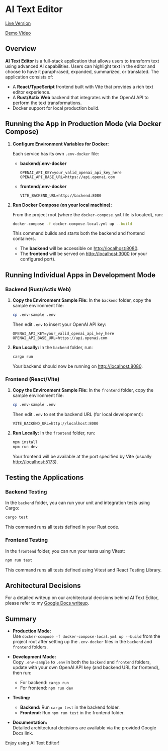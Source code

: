 # AI Text Editor

[Live Version](https://ai-text-editor-production-88eb4.up.railway.app/)

[Demo Video](https://drive.google.com/file/d/1Rl5GworfXfrgU_Wd27Vqr8JfzaaPmap3/view?usp=sharing)

## Overview

**AI Text Editor** is a full-stack application that allows users to transform text using advanced AI capabilities. Users can highlight text in the editor and choose to have it paraphrased, expanded, summarized, or translated. The application consists of:

- A **React/TypeScript** frontend built with Vite that provides a rich text editor experience.
- A **Rust/Actix Web** backend that integrates with the OpenAI API to perform the text transformations.
- Docker support for local production build.

## Running the App in Production Mode (via Docker Compose)

1. **Configure Environment Variables for Docker:**

   Each service has its own `.env-docker` file:

   - **backend/.env-docker**
     ```env
     OPENAI_API_KEY=your_valid_openai_api_key_here
     OPENAI_API_BASE_URL=https://api.openai.com
     ```
   - **frontend/.env-docker**
     ```env
     VITE_BACKEND_URL=http://backend:8080
     ```

2. **Run Docker Compose (on your local machine):**

   From the project root (where the `docker-compose.yml` file is located), run:
   ```bash
   docker-compose -f docker-compose-local.yml up --build
   ```
   This command builds and starts both the backend and frontend containers.  
   - The **backend** will be accessible on [http://localhost:8080](http://localhost:8080).
   - The **frontend** will be served on [http://localhost:3000](http://localhost:3000) (or your configured port).

## Running Individual Apps in Development Mode

### Backend (Rust/Actix Web)

1. **Copy the Environment Sample File:**
   In the `backend` folder, copy the sample environment file:
   ```bash
   cp .env-sample .env
   ```
   Then edit `.env` to insert your OpenAI API key:
   ```env
   OPENAI_API_KEY=your_valid_openai_api_key_here
   OPENAI_API_BASE_URL=https://api.openai.com
   ```

2. **Run Locally:**
   In the `backend` folder, run:
   ```bash
   cargo run
   ```
   Your backend should now be running on [http://localhost:8080](http://localhost:8080).

### Frontend (React/Vite)

1. **Copy the Environment Sample File:**
   In the `frontend` folder, copy the sample environment file:
   ```bash
   cp .env-sample .env
   ```
   Then edit `.env` to set the backend URL (for local development):
   ```env
   VITE_BACKEND_URL=http://localhost:8080
   ```

2. **Run Locally:**
   In the `frontend` folder, run:
   ```bash
   npm install
   npm run dev
   ```
   Your frontend will be available at the port specified by Vite (usually [http://localhost:5173](http://localhost:5173)).

## Testing the Applications

### Backend Testing

In the `backend` folder, you can run your unit and integration tests using Cargo:
```bash
cargo test
```
This command runs all tests defined in your Rust code.

### Frontend Testing

In the `frontend` folder, you can run your tests using Vitest:
```bash
npm run test
```
This command runs all tests defined using Vitest and React Testing Library.

## Architectural Decisions

For a detailed writeup on our architectural decisions behind AI Text Editor, please refer to my [Google Docs writeup](https://docs.google.com/document/d/1Wm05Uppjdl4NmQXISJiOESk0RtqaRnI8QpdHGWTpD3M/edit?usp=sharing).

## Summary

- **Production Mode:**  
  Use `docker-compose -f docker-compose-local.yml up --build` from the project root after setting up the `.env-docker` files in the `backend` and `frontend` folders.

- **Development Mode:**  
  Copy `.env-sample` to `.env` in both the `backend` and `frontend` folders, update with your own OpenAI API key (and backend URL for frontend), then run:
  - For backend: `cargo run`
  - For frontend: `npm run dev`

- **Testing:**  
  - **Backend:** Run `cargo test` in the backend folder.
  - **Frontend:** Run `npm run test` in the frontend folder.
- **Documentation:**  
  Detailed architectural decisions are available via the provided Google Docs link.

Enjoy using AI Text Editor!
